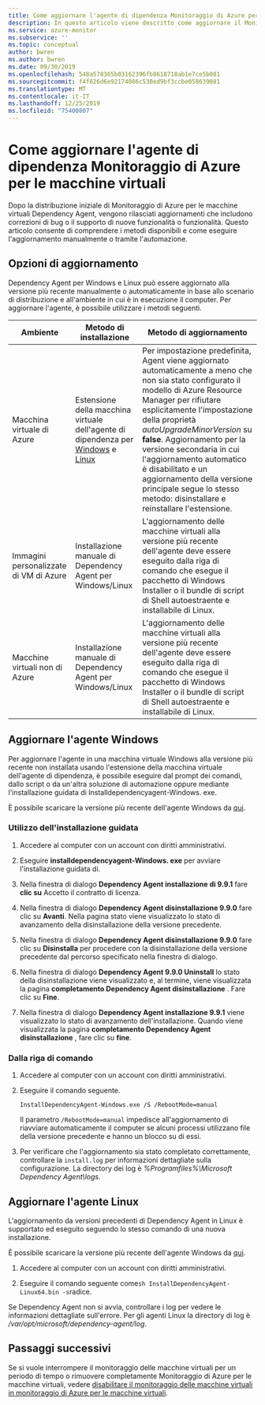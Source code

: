 ```yaml
---
title: Come aggiornare l'agente di dipendenza Monitoraggio di Azure per le macchine virtuali | Microsoft Docs
description: In questo articolo viene descritto come aggiornare il Monitoraggio di Azure per le macchine virtuali Dependency Agent utilizzando la riga di comando, l'installazione guidata e altri metodi.
ms.service: azure-monitor
ms.subservice: ''
ms.topic: conceptual
author: bwren
ms.author: bwren
ms.date: 09/30/2019
ms.openlocfilehash: 548a578365b03162396fb8618718ab1e7ce5b081
ms.sourcegitcommit: f4f626d6e92174086c530ed9bf3ccbe058639081
ms.translationtype: MT
ms.contentlocale: it-IT
ms.lasthandoff: 12/25/2019
ms.locfileid: "75400807"
---
```

# <a name="how-to-upgrade-the-azure-monitor-for-vms-dependency-agent"></a>Come aggiornare l'agente di dipendenza Monitoraggio di Azure per le macchine virtuali

Dopo la distribuzione iniziale di Monitoraggio di Azure per le macchine virtuali Dependency Agent, vengono rilasciati aggiornamenti che includono correzioni di bug o il supporto di nuove funzionalità o funzionalità.  Questo articolo consente di comprendere i metodi disponibili e come eseguire l'aggiornamento manualmente o tramite l'automazione.

## <a name="upgrade-options"></a>Opzioni di aggiornamento 

Dependency Agent per Windows e Linux può essere aggiornato alla versione più recente manualmente o automaticamente in base allo scenario di distribuzione e all'ambiente in cui è in esecuzione il computer. Per aggiornare l'agente, è possibile utilizzare i metodi seguenti.

|Ambiente |Metodo di installazione |Metodo di aggiornamento |
|------------|--------------------|---------------|
|Macchina virtuale di Azure | Estensione della macchina virtuale dell'agente di dipendenza per [Windows](../../virtual-machines/extensions/agent-dependency-windows.md) e [Linux](../../virtual-machines/extensions/agent-dependency-linux.md) | Per impostazione predefinita, Agent viene aggiornato automaticamente a meno che non sia stato configurato il modello di Azure Resource Manager per rifiutare esplicitamente l'impostazione della proprietà *autoUpgradeMinorVersion* su **false**. Aggiornamento per la versione secondaria in cui l'aggiornamento automatico è disabilitato e un aggiornamento della versione principale segue lo stesso metodo: disinstallare e reinstallare l'estensione. |
| Immagini personalizzate di VM di Azure | Installazione manuale di Dependency Agent per Windows/Linux | L'aggiornamento delle macchine virtuali alla versione più recente dell'agente deve essere eseguito dalla riga di comando che esegue il pacchetto di Windows Installer o il bundle di script di Shell autoestraente e installabile di Linux.|
| Macchine virtuali non di Azure | Installazione manuale di Dependency Agent per Windows/Linux | L'aggiornamento delle macchine virtuali alla versione più recente dell'agente deve essere eseguito dalla riga di comando che esegue il pacchetto di Windows Installer o il bundle di script di Shell autoestraente e installabile di Linux. |

## <a name="upgrade-windows-agent"></a>Aggiornare l'agente Windows 

Per aggiornare l'agente in una macchina virtuale Windows alla versione più recente non installata usando l'estensione della macchina virtuale dell'agente di dipendenza, è possibile eseguire dal prompt dei comandi, dallo script o da un'altra soluzione di automazione oppure mediante l'installazione guidata di Installdependencyagent-Windows. exe.  

È possibile scaricare la versione più recente dell'agente Windows da [qui](https://aka.ms/dependencyagentwindows).

### <a name="using-the-setup-wizard"></a>Utilizzo dell'installazione guidata

1. Accedere al computer con un account con diritti amministrativi.

2. Eseguire **installdependencyagent-Windows. exe** per avviare l'installazione guidata di.

3. Nella finestra di dialogo **Dependency Agent installazione di 9.9.1** fare **clic su** Accetto il contratto di licenza.

5. Nella finestra di dialogo **Dependency Agent disinstallazione 9.9.0** fare clic su **Avanti**. Nella pagina stato viene visualizzato lo stato di avanzamento della disinstallazione della versione precedente.

6. Nella finestra di dialogo **Dependency Agent disinstallazione 9.9.0** fare clic su **Disinstalla** per procedere con la disinstallazione della versione precedente dal percorso specificato nella finestra di dialogo. 

7. Nella finestra di dialogo **Dependency Agent 9.9.0 Uninstall** lo stato della disinstallazione viene visualizzato e, al termine, viene visualizzata la pagina **completamento Dependency Agent disinstallazione** . Fare clic su **Fine**.

8. Nella finestra di dialogo **Dependency Agent installazione 9.9.1** viene visualizzato lo stato di avanzamento dell'installazione. Quando viene visualizzata la pagina **completamento Dependency Agent disinstallazione** , fare clic su **fine**. 

### <a name="from-the-command-line"></a>Dalla riga di comando

1. Accedere al computer con un account con diritti amministrativi.

2. Eseguire il comando seguente.

    ```dos
    InstallDependencyAgent-Windows.exe /S /RebootMode=manual
    ```

    Il parametro `/RebootMode=manual` impedisce all'aggiornamento di riavviare automaticamente il computer se alcuni processi utilizzano file della versione precedente e hanno un blocco su di essi. 

3. Per verificare che l'aggiornamento sia stato completato correttamente, controllare la `install.log` per informazioni dettagliate sulla configurazione. La directory dei log è *%Programfiles%\Microsoft Dependency Agent\logs*.

## <a name="upgrade-linux-agent"></a>Aggiornare l'agente Linux 

L'aggiornamento da versioni precedenti di Dependency Agent in Linux è supportato ed eseguito seguendo lo stesso comando di una nuova installazione.

È possibile scaricare la versione più recente dell'agente Windows da [qui](https://aka.ms/dependencyagentlinux).

1. Accedere al computer con un account con diritti amministrativi.

2. Eseguire il comando seguente come`sh InstallDependencyAgent-Linux64.bin -s`radice. 

Se Dependency Agent non si avvia, controllare i log per vedere le informazioni dettagliate sull'errore. Per gli agenti Linux la directory di log è */var/opt/microsoft/dependency-agent/log*. 

## <a name="next-steps"></a>Passaggi successivi

Se si vuole interrompere il monitoraggio delle macchine virtuali per un periodo di tempo o rimuovere completamente Monitoraggio di Azure per le macchine virtuali, vedere [disabilitare il monitoraggio delle macchine virtuali in monitoraggio di Azure per le macchine virtuali](vminsights-optout.md).
